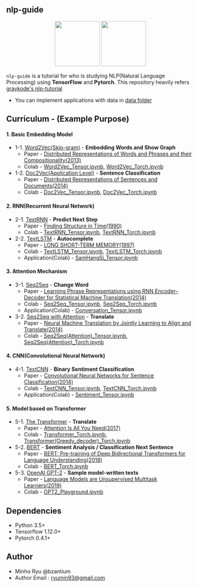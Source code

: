 ## nlp-guide

<p align="center"><img width="120" src="https://upload.wikimedia.org/wikipedia/commons/thumb/1/11/TensorFlowLogo.svg/2000px-TensorFlowLogo.svg.png" /> <img width="120" src="https://media-thumbs.golden.com/OLqzmrmwAzY1P7Sl29k2T9WjJdM=/200x200/smart/golden-storage-production.s3.amazonaws.com/topic_images/e08914afa10a4179893eeb07cb5e4713.png" /></p>

`nlp-guide` is a tutorial for who is studying NLP(Natural Language Processing) using **TensorFlow** and **Pytorch**.
This repository heavily refers [graykode's nlp-tutorial](https://github.com/graykode/nlp-tutorial)

- You can implement applications with data in [data folder](https://github.com/bzantium/nlp-guide/tree/master/data)

## Curriculum - (Example Purpose)

#### 1. Basic Embedding Model

- 1-1. [Word2Vec(Skip-gram)](https://github.com/bzantium/nlp-guide/tree/master/1-1.Word2Vec) - **Embedding Words and Show Graph**
  - Paper - [Distributed Representations of Words and Phrases
    and their Compositionality(2013)](https://papers.nips.cc/paper/5021-distributed-representations-of-words-and-phrases-and-their-compositionality.pdf)
  - Colab - [Word2Vec_Tensor.ipynb](https://colab.research.google.com/github/bzantium/nlp-guide/blob/master/1-1.Word2Vec/Word2Vec-Tensor.ipynb), [Word2Vec_Torch.ipynb](https://colab.research.google.com/github/bzantium/nlp-guide/blob/master/1-1.Word2Vec/Word2Vec-Torch.ipynb)
- 1-2. [Doc2Vec(Application Level)](https://github.com/bzantium/nlp-guide/tree/master/1-2.Doc2Vec) - **Sentence Classification**
  - Paper - [Distributed Representations of Sentences and Documents(2014)](https://arxiv.org/pdf/1405.4053.pdf)
  - Colab - [Doc2Vec_Tensor.ipynb](https://colab.research.google.com/github/bzantium/nlp-guide/blob/master/1-2.Doc2Vec/Doc2Vec-Tensor.ipynb), [Doc2Vec_Torch.ipynb](https://colab.research.google.com/github/bzantium/nlp-guide/blob/master/1-2.Doc2Vec/Doc2Vec-Torch.ipynb)



#### 2. RNN(Recurrent Neural Network)

- 2-1. [TextRNN](https://github.com/bzantium/nlp-guide/tree/master/2-1.TextRNN) - **Predict Next Step**
  - Paper - [Finding Structure in Time(1990)](http://psych.colorado.edu/~kimlab/Elman1990.pdf)
  - Colab - [TextRNN_Tensor.ipynb](https://colab.research.google.com/github/bzantium/nlp-guide/blob/master/2-1.TextRNN/TextRNN-Tensor.ipynb), [TextRNN_Torch.ipynb](https://colab.research.google.com/github/bzantium/nlp-guide/blob/master/2-1.TextRNN/TextRNN-Torch.ipynb)
- 2-2. [TextLSTM](https://github.com/bzantium/nlp-guide/tree/master/2-2.TextLSTM) - **Autocomplete**
  - Paper - [LONG SHORT-TERM MEMORY(1997)](https://www.bioinf.jku.at/publications/older/2604.pdf)
  - Colab - [TextLSTM_Tensor.ipynb](https://colab.research.google.com/github/bzantium/nlp-guide/blob/master/2-2.TextLSTM/TextLSTM-Tensor.ipynb), [TextLSTM_Torch.ipynb](https://colab.research.google.com/github/bzantium/nlp-guide/blob/master/2-2.TextLSTM/TextLSTM-Torch.ipynb)
  - Application(Colab) - [SamHangSi_Tensor.ipynb](https://colab.research.google.com/github/bzantium/nlp-guide/blob/master/2-2.TextLSTM/SamHangSi-Tensor.ipynb)



#### 3. Attention Mechanism

- 3-1. [Seq2Seq](https://github.com/bzantium/nlp-guide/tree/master/3-1.Seq2Seq) - **Change Word**
  - Paper - [Learning Phrase Representations using RNN Encoder–Decoder
    for Statistical Machine Translation(2014)](https://arxiv.org/pdf/1406.1078.pdf)
  - Colab - [Seq2Seq_Tensor.ipynb](https://colab.research.google.com/github/bzantium/nlp-guide/blob/master/3-1.Seq2Seq/Seq2Seq-Tensor.ipynb), [Seq2Seq_Torch.ipynb](https://colab.research.google.com/github/bzantium/nlp-guide/blob/master/3-1.Seq2Seq/Seq2Seq-Torch.ipynb)
  - Application(Colab) - [Conversation_Tensor.ipynb](https://colab.research.google.com/github/bzantium/nlp-guide/blob/master/3-1.Seq2Seq/Conversation-Tensor.ipynb)
- 3-2. [Seq2Seq with Attention](https://github.com/bzantium/nlp-guide/tree/master/3-2.Seq2Seq(Attention)) - **Translate**
  - Paper - [Neural Machine Translation by Jointly Learning to Align and Translate(2014)](https://arxiv.org/abs/1409.0473)
  - Colab - [Seq2Seq(Attention)_Tensor.ipynb](https://colab.research.google.com/github/bzantium/nlp-guide/blob/master/3-2.Seq2Seq(Attention)/Seq2Seq(Attention)-Tensor.ipynb), [Seq2Seq(Attention)_Torch.ipynb](https://colab.research.google.com/github/bzantium/nlp-guide/blob/master/3-2.Seq2Seq(Attention)/Seq2Seq(Attention)-Torch.ipynb)



#### 4. CNN(Convolutional Neural Network)

- 4-1. [TextCNN](https://github.com/bzantium/nlp-guide/tree/master/4-1.TextCNN) - **Binary Sentiment Classification**
  - Paper - [Convolutional Neural Networks for Sentence Classification(2014)](http://www.aclweb.org/anthology/D14-1181)
  - Colab - [TextCNN_Tensor.ipynb](https://colab.research.google.com/github/bzantium/nlp-guide/blob/master/4-1.TextCNN/TextCNN-Tensor.ipynb), [TextCNN_Torch.ipynb](https://colab.research.google.com/github/bzantium/nlp-guide/blob/master/4-1.TextCNN/TextCNN-Torch.ipynb)
  - Application(Colab) - [Sentiment_Tensor.ipynb](https://colab.research.google.com/github/bzantium/nlp-guide/blob/master/4-1.TextCNN/Sentiment-Tensor.ipynb)
  


#### 5. Model based on Transformer

- 5-1.  [The Transformer](https://github.com/bzantium/nlp-guide/tree/master/5-1.Transformer) - **Translate**
  - Paper - [Attention Is All You Need(2017)](https://arxiv.org/abs/1810.04805)
  - Colab - [Transformer_Torch.ipynb](https://colab.research.google.com/github/bzantium/nlp-guide/blob/master/5-1.Transformer/Transformer-Torch.ipynb), [Transformer(Greedy_decoder)_Torch.ipynb](https://colab.research.google.com/github/bzantium/nlp-guide/blob/master/5-1.Transformer/Transformer(Greedy_decoder)-Torch.ipynb)
- 5-2. [BERT](https://github.com/bzantium/nlp-guide/tree/master/5-2.BERT) - **Sentiment Analysis / Classification  Next Sentence**
  - Paper - [BERT: Pre-training of Deep Bidirectional Transformers for Language Understanding(2018)](https://arxiv.org/abs/1810.04805)
  - Colab - [BERT_Torch.ipynb](https://colab.research.google.com/github/bzantium/nlp-guide/blob/master/5-2.BERT/BERT-Torch.ipynb)
- 5-3. [OpenAI GPT-2](https://github.com/bzantium/nlp-guide/tree/master/5-3.GPT-2) - **Sample model-written texts**
  - Paper - [Language Models are Unsupervised Multitask Learners(2019)](https://d4mucfpksywv.cloudfront.net/better-language-models/language_models_are_unsupervised_multitask_learners.pdf)
  - Colab - [GPT2_Playground.ipynb](https://colab.research.google.com/github/bzantium/nlp-guide/blob/master/5-3.GPT-2/GPT2-Playground.ipynb)



## Dependencies

- Python 3.5+
- Tensorflow 1.12.0+
- Pytorch 0.4.1+



## Author

- Minho Ryu @bzantium
- Author Email : ryumin93@gmail.com
